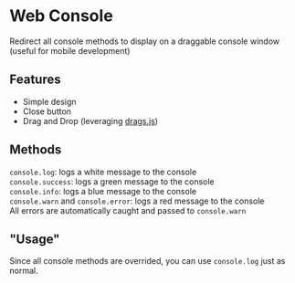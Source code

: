 # Web Console
Redirect all console methods to display on a draggable console window (useful for mobile development)

## Features
* Simple design
* Close button
* Drag and Drop (leveraging [drags.js](https://www.npmjs.com/package/drags.js))

## Methods
`console.log`: logs a white message to the console  
`console.success`: logs a green message to the console  
`console.info`: logs a blue message to the console  
`console.warn` and `console.error`: logs a red message to the console  
All errors are automatically caught and passed to `console.warn`  

## "Usage"
Since all console methods are overrided, you can use `console.log` just as normal.
